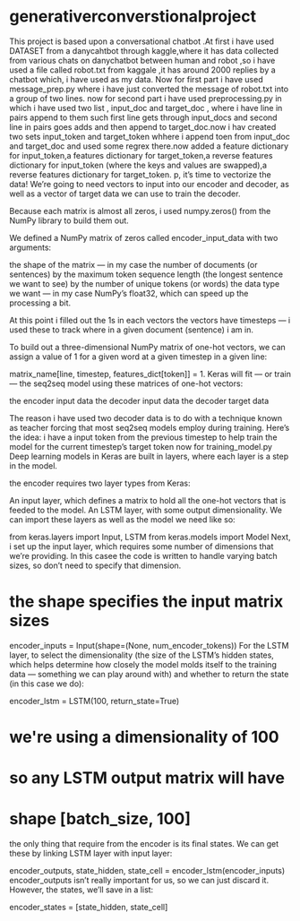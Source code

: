 # generativerconverstionalproject
This project is based upon a conversational chatbot .At first i have used DATASET from a danycahtbot through kaggle,where it has data collected from various chats on danychatbot between human and robot ,so i have used a file called robot.txt from kaggale ,it has around 2000 replies by a chatbot which, i have used as my data.
Now for first part i have used message_prep.py where i have just converted the message of robot.txt into a group of two lines.
now for second part i have used preprocessing.py in which i have used two list , input_doc and target_doc , where i have line in pairs append to them such first line gets through input_docs and second line  in pairs goes adds <start> and <end> then append  to target_doc.now i hav created two sets input_token and target_token whhere i append toen from input_doc and target_doc and used some regrex there.now added a feature dictionary for input_token,a features dictionary for 
 target_token,a reverse features dictionary for input_token (where the keys and values are swapped),a reverse features dictionary for target_token.
  p, it’s time to vectorize the data! We’re going to need vectors to input into our encoder and decoder, as well as a vector of target data we can use to train the decoder.

Because each matrix is almost all zeros, i used numpy.zeros() from the NumPy library to build them out.

We defined a NumPy matrix of zeros called encoder_input_data with two arguments:

the shape of the matrix — in my case the number of documents (or sentences) by the maximum token sequence length (the longest sentence we want to see) by the number of unique tokens (or words)
the data type we want — in my case NumPy’s float32, which can speed up the processing a bit.


At this point i   filled out the 1s in each vectors
the vectors have timesteps — i used these to track where in a given document (sentence) i am in.

To build out a three-dimensional NumPy matrix of one-hot vectors, we can assign a value of 1 for a given word at a given timestep in a given line:

matrix_name[line, timestep, features_dict[token]] = 1.
Keras will fit — or train — the seq2seq model using these matrices of one-hot vectors:

the encoder input data
the decoder input data
the decoder target data

The reason i have used two decoder data is  to do with a technique known as teacher forcing that most seq2seq models employ during training. Here’s the idea: i have a  input token from the previous timestep to help train the model for the current timestep’s target token
now for training_model.py
Deep learning models in Keras are built in layers, where each layer is a step in the model.

the encoder requires two layer types from Keras:

An input layer, which defines a matrix to hold all the one-hot vectors that is feeded to the model.
An LSTM layer, with some output dimensionality.
We can import these layers as well as the model we need like so:

from keras.layers import Input, LSTM
from keras.models import Model
Next, i set up the input layer, which requires some number of dimensions that we’re providing. In this casee the code is written to handle varying batch sizes, so  don’t need to specify that dimension.

# the shape specifies the input matrix sizes
encoder_inputs = Input(shape=(None, num_encoder_tokens))
For the LSTM layer,  to select the dimensionality (the size of the LSTM’s hidden states, which helps determine how closely the model molds itself to the training data — something we can play around with) and whether to return the state (in this case we do):

encoder_lstm = LSTM(100, return_state=True)
# we're using a dimensionality of 100
# so any LSTM output matrix will have 
# shape [batch_size, 100]
 the only thing that require  from the encoder is its final states. We can get these by linking  LSTM layer with  input layer:

encoder_outputs, state_hidden, state_cell = encoder_lstm(encoder_inputs)
encoder_outputs isn’t really important for us, so we can just discard it. However, the states, we’ll save in a list:

encoder_states = [state_hidden, state_cell]
